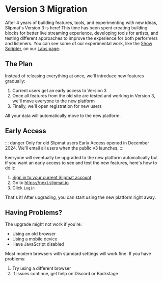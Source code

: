 # Version 3 Migration

After 4 years of building features, tools, and experimenting with new ideas, Slipmat's Version 3 is here! This time has been spent creating building blocks for better live streaming experience, developing tools for artists, and testing different approaches to improve the experience for both performers and listeners. You can see some of our experimental work, like the [Show Scripter](https://scripter.labs.slipmat.io), on our [Labs page](https://labs.slipmat.io).

## The Plan

Instead of releasing everything at once, we'll introduce new features gradually:

1. Current users get an early access to Version 3
2. Once all features from the old site are tested and working in Version 3, we'll move everyone to the new platform
3. Finally, we'll open registration for new users

All your data will automatically move to the new platform.

## Early Access

::: danger Only for old Slipmat users
Early Access opened in December 2024. We'll email all users when the public v3 launches.
:::

Everyone will eventually be upgraded to the new platform automatically but if you want an early access to see and test the new features, here's how to do it:

1. [Sign in to your current Slipmat account](https://slipmat.io/m/logout-damnit/)
2. Go to https://next.slipmat.io
3. Click `Login`

That's it! After upgrading, you can start using the new platform right away.

## Having Problems?

The upgrade might not work if you're:

- Using an old browser
- Using a mobile device
- Have JavaScript disabled

Most modern browsers with standard settings will work fine. If you have problems:

1. Try using a different browser
2. If issues continue, get help on Discord or Backstage
